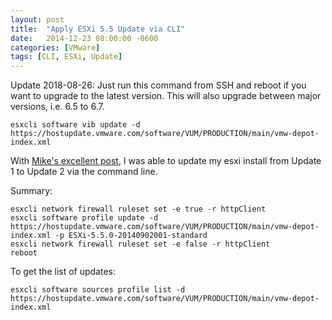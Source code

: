```yaml
---
layout: post
title:  "Apply ESXi 5.5 Update via CLI"
date:   2014-12-23 08:00:00 -0600
categories: [VMware]
tags: [CLI, ESXi, Update]
---
```


Update 2018-08-26: Just run this command from SSH and reboot if you want to upgrade to the latest version. This will also upgrade between major versions, i.e. 6.5 to 6.7.

```
esxcli software vib update -d https://hostupdate.vmware.com/software/VUM/PRODUCTION/main/vmw-depot-index.xml
```

With [Mike's excellent post](http://miketabor.com/vmware-vsphere-5-5-update-2-released/), I was able to update my esxi install from Update 1 to Update 2 via the command line.

Summary:
```
esxcli network firewall ruleset set -e true -r httpClient
esxcli software profile update -d https://hostupdate.vmware.com/software/VUM/PRODUCTION/main/vmw-depot-index.xml -p ESXi-5.5.0-20140902001-standard
esxcli network firewall ruleset set -e false -r httpClient
reboot
```

To get the list of updates:

```
esxcli software sources profile list -d https://hostupdate.vmware.com/software/VUM/PRODUCTION/main/vmw-depot-index.xml
```
